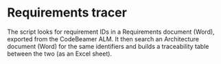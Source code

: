 # Requirements tracer
The script looks for requirement IDs in a Requirements document (Word), exported from the CodeBeamer ALM. It then search an Architecture document (Word) for the same identifiers and builds a traceability table between the two (as an Excel sheet).
